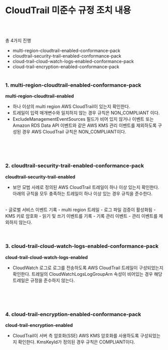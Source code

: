 # CloudTrail 미준수 규정 조치 내용
<br><br>

총 4가지 진행
- multi-region-cloudtrail-enabled-conformance-pack
- cloudtrail-security-trail-enabled-conformance-pack
- cloud-trail-cloud-watch-logs-enabled-conformance-pack
- cloud-trail-encryption-enabled-conformance-pack
<br><br>

### 1. multi-region-cloudtrail-enabled-conformance-pack
**multi-region-cloudtrail-enabled**
<br>
- 하나 이상의 multi region AWS CloudTrail이 있는지 확인한다. 
- 트레일이 입력 매개변수와 일치하지 않는 경우 규칙은 NON_COMPLIANT 이다.
- ExcludeManagementEventSources 필드가 비어 있지 않거나 이벤트 또는 Amazon RDS Data API 이벤트와 같은 AWS KMS 관리 이벤트를 제외하도록 구성된 경우 AWS CloudTrail 규칙은 NON_COMPLIANT이다.
<br>
<br><br>

### 2. cloudtrail-security-trail-enabled-conformance-pack
**cloudtrail-security-trail-enabled**
<br>
- 보안 모범 사례로 정의된 AWS CloudTrail 트레일이 하나 이상 있는지 확인한다. 아래의 규칙을 모두 충족하는 트레일이 하나 이상 있는 경우 규칙을 준수한다.
<br>
  - 글로벌 서비스 이벤트 기록
  - multi region 트레일
  - 로그 파일 검증이 활성화됨
  - KMS 키로 암호화
  - 읽기 및 쓰기 이벤트를 기록
  - 기록 관리 이벤트
  - 관리 이벤트를 제외하지 않는다.
<br>
<br><br>

### 3. cloud-trail-cloud-watch-logs-enabled-conformance-pack
**cloud-trail-cloud-watch-logs-enabled**
<br>
- CloudWatch 로그로 로그를 전송하도록 AWS CloudTrail 트레일이 구성되었는지 확인한다. 트레일의 CloudWatchLogsLogGroupArn 속성이 비어있는 경우 해당 트레일은 규정을 준수하지 않는다.
<br>
<br><br>

### 4. cloud-trail-encryption-enabled-conformance-pack
**cloud-trail-encryption-enabled**
<br>
- CloudTrail이 서버 측 암호화(SSE) AWS KMS 암호화를 사용하도록 구성되었는지 확인한다. KmsKeyId가 정의된 경우 규칙은 COMPLIANT이다.




